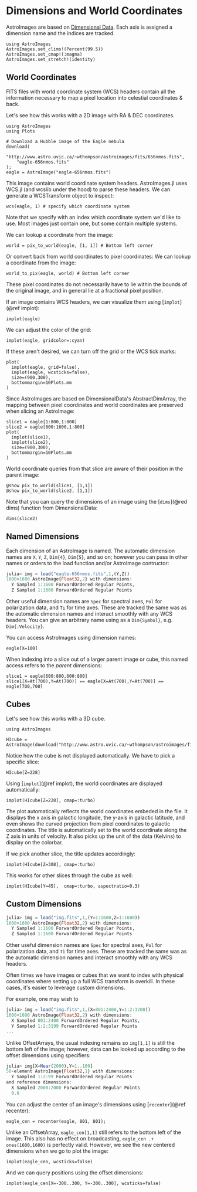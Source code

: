 # Dimensions and World Coordinates

AstroImages are based on [Dimensional Data](https://github.com/rafaqz/DimensionalData.jl).
Each axis is assigned a dimension name and the indices are tracked.

```@setup coords
using AstroImages
AstroImages.set_clims!(Percent(99.5))
AstroImages.set_cmap!(:magma)
AstroImages.set_stretch!(identity)
```

## World Coordinates
FITS files with world coordinate system (WCS) headers contain all the information necessary to map a pixel location
into celestial coordinates & back.

Let's see how this works with a 2D image with RA & DEC coordinates.


```@example coords
using AstroImages
using Plots

# Download a Hubble image of the Eagle nebula
download(
    "http://www.astro.uvic.ca/~wthompson/astroimages/fits/656nmos.fits",
    "eagle-656nmos.fits"
);
eagle = AstroImage("eagle-656nmos.fits")
```


This image contains world coordinate system headers. AstroImages.jl uses WCS.jl (and wcslib under the hood) to parse these headers. We can generate a WCSTransform object to inspect:
```@example coords
wcs(eagle, 1) # specify which coordinate system
```

Note that we specify with an index which coordinate system we'd like to use. Most images just contain one, but some contain multiple systems.

We can lookup a coordinate from the image:
```@example coords
world = pix_to_world(eagle, [1, 1]) # Bottom left corner
```

Or convert back from world coordinates to pixel coordinates:
We can lookup a coordinate from the image:
```@example coords
world_to_pix(eagle, world) # Bottom left corner
```

These pixel coordinates do not necessarily have to lie within the bounds of the original image, and in general lie at a fractional pixel position.

If an image contains WCS headers, we can visualize them using [`implot`](@ref implot):
```@example coords
implot(eagle)
```

We can adjust the color of the grid:
```@example coords
implot(eagle, gridcolor=:cyan)
```

If these aren't desired, we can turn off the grid or the WCS tick marks:
```@example coords
plot(
  implot(eagle, grid=false),
  implot(eagle, wcsticks=false),
  size=(900,300),
  bottommargin=10Plots.mm
)
```

Since AstroImages are based on DimensionalData's AbstractDimArray, the mapping between pixel coordinates and world coordinates are preserved when slicing an AstroImage:

```@example coords
slice1 = eagle[1:800,1:800]
slice2 = eagle[800:1600,1:800]
plot(
  implot(slice1),
  implot(slice2),
  size=(900,300),
  bottommargin=10Plots.mm
)
```

World coordinate queries from that slice are aware of their position in the parent image:
```@example coords
@show pix_to_world(slice1, [1,1])
@show pix_to_world(slice2, [1,1])
```

Note  that you can query the dimensions of an image using the [`dims`](@red dims) function from DimensionalData:
```@example coords
dims(slice2)
```

## Named Dimensions

Each dimension of an AstroImage is named.
The automatic dimension names are `X`, `Y`, `Z`, `Dim{4}`, `Dim{5}`, and so on; however you can pass in other names or orders to the load function and/or AstroImage contructor:


```julia
julia> img = load("eagle-656nmos.fits",1,(Y,Z))
1600×1600 AstroImage{Float32,2} with dimensions:
  Y Sampled 1:1600 ForwardOrdered Regular Points,
  Z Sampled 1:1600 ForwardOrdered Regular Points
```
Other useful dimension names are `Spec` for spectral axes, `Pol` for polarization data, and `Ti` for time axes.
These are tracked the same was as the automatic dimension names and interact smoothly with any WCS headers.
You can give an arbitrary name using as a `Dim{Symbol}`, e.g. `Dim{:Velocity}`.

You can access AstroImages using dimension names:
```@example coords
eagle[X=100]
```

When indexing into a slice out of a larger parent image or cube, this named access refers to the *parent* dimensions:
```@example coords
slice1 = eagle[600:800,600:800]
slice1[X=At(700),Y=At(700)] == eagle[X=At(700),Y=At(700)] == eagle[700,700]
```




## Cubes

Let's see how this works with a 3D cube.

```@example coords
using AstroImages

HIcube = AstroImage(download("http://www.astro.uvic.ca/~wthompson/astroimages/fits/HIdat.fits"))
```

Notice how the cube is not displayed automatically. We have to pick a specific slice:
```@example coords
HIcube[Z=228]
```

Using [`implot`](@ref implot), the world coordinates are displayed automatically:
```@example coords
implot(HIcube[Z=228], cmap=:turbo)
```

The plot automatically reflects the world coordinates embeded in the file. It displays the x axis in galactic longitude, the y-axis in galactic latitude, and even shows the curved projection from pixel coordinates to galactic coordinates.
The title is automatically set to the world coordinate along the Z axis in units of velocity.
It also picks up the unit of the data (Kelvins) to display on the colorbar.

If we pick another slice, the title updates accordingly:
```@example coords
implot(HIcube[Z=308], cmap=:turbo)
```

This works for other slices through the cube as well:
```@example coords
implot(HIcube[Y=45],  cmap=:turbo, aspectratio=0.3)
```


## Custom Dimensions

```julia
julia> img = load("img.fits",1,(Y=1:1600,Z=1:1600))
1600×1600 AstroImage{Float32,2} with dimensions:
  Y Sampled 1:1600 ForwardOrdered Regular Points,
  Z Sampled 1:1600 ForwardOrdered Regular Points
```
Other useful dimension names are `Spec` for spectral axes, `Pol` for polarization data, and `Ti` for time axes.
These are tracked the same was as the automatic dimension names and interact smoothly with any WCS headers.

Often times we have images or cubes that we want to index with physical coordinates where setting up a full WCS transform is overkill. In these cases, it's easier to leverage custom dimensions.

For example, one may wish to 
```julia
julia> img = load("img.fits",1,(X=801:2400,Y=1:2:3200))
1600×1600 AstroImage{Float32,2} with dimensions:
  X Sampled 801:2400 ForwardOrdered Regular Points,
  Y Sampled 1:2:3199 ForwardOrdered Regular Points
...
```

Unlike OffsetArrays, the usual indexing remains so `img[1,1]` is still the bottom left of the image;
however, data can be looked up according to the offset dimensions using specifiers:
```julia
julia> img[X=Near(2000),Y=1..100]
50-element AstroImage{Float32,1} with dimensions:
  Y Sampled 1:2:99 ForwardOrdered Regular Points
and reference dimensions:
  X Sampled 2000:2000 ForwardOrdered Regular Points
  0.0
```

You can adjust the center of an image's dimensions using [`recenter`](@ref recenter):

```@example coords
eagle_cen = recenter(eagle, 801, 801);
```

Unlike an OffsetArray, `eagle_cen[1,1]` still refers to the bottom left of the image. This also has no effect on broadcasting, `eagle_cen .+ ones(1600,1600)` is perfectly valid.
However, we see the new centered dimensions when we go to plot the image:
```@example coords
implot(eagle_cen, wcsticks=false)
```

And we can query positions using the offset dimensions:
```@example coords
implot(eagle_cen[X=-300..300, Y=-300..300], wcsticks=false)
```

